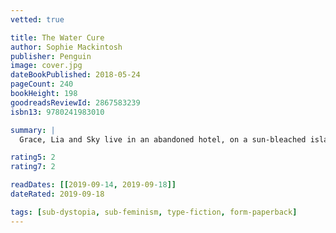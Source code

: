 ```yaml
---
vetted: true

title: The Water Cure
author: Sophie Mackintosh
publisher: Penguin
image: cover.jpg
dateBookPublished: 2018-05-24
pageCount: 240
bookHeight: 198
goodreadsReviewId: 2867583239
isbn13: 9780241983010

summary: |
  Grace, Lia and Sky live in an abandoned hotel, on a sun-bleached island, beside a poisoned sea. Their parents raised them there to keep them safe, to make them good. The world beyond the water is contaminated and men are the contamination. But one day three strangers wash ashore - men who stare at the sisters hungrily, helplessly. Men who bring trouble.

rating5: 2
rating7: 2

readDates: [[2019-09-14, 2019-09-18]]
dateRated: 2019-09-18

tags: [sub-dystopia, sub-feminism, type-fiction, form-paperback]
---
```

